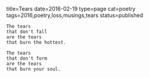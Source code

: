 title=Tears
date=2016-02-19
type=page
cat=poetry
tags=2016,poetry,loss,musings,tears
status=published
~~~~~~
The tears
that don't fall
are the tears
that burn the hottest.

The tears
that don't form
are the tears
that burn your soul.
